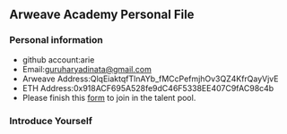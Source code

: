 ## Arweave Academy Personal File

### Personal information

- github account:arie
- Email:guruharyadinata@gmail.com
- Arweave Address:QlqEiaktqfTlnAYb_fMCcPefmjhOv3QZ4KfrQayVjvE
- ETH Address:0x918ACF695A528fe9dC46F5338EE407C9fAC98c4b
- Please finish this [form](https://docs.google.com/forms/d/e/1FAIpQLSfWA5fIIcBgmRppm3jNz5vmf9Mai_QMVil-2pO4r7YKn_Zhtw/viewform?usp=sf_link) to join in the talent pool.

### Introduce Yourself

